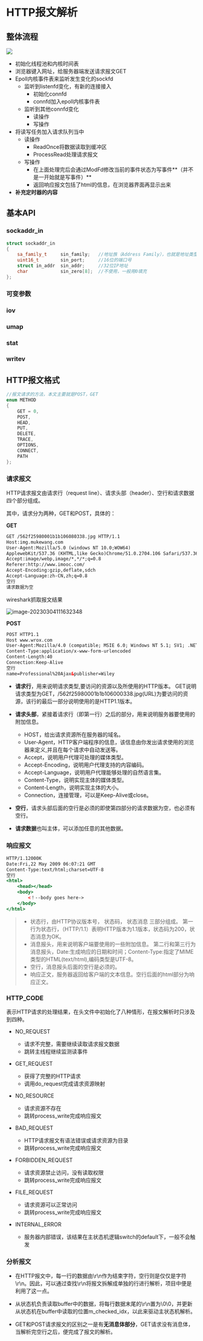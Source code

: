 HTTP报文解析
===

## 整体流程

![](http://pic.shixiaocaia.fun/202302021546455.png)

- 初始化线程池和内核时间表
- 浏览器键入网址，给服务器端发送请求报文GET
- Epoll内核事件表来监听发生变化的sockfd
  - 监听到listenfd变化，有新的连接接入
    - 初始化connfd
    - connfd加入epoll内核事件表
  - 监听到其他connfd变化
    - 读操作
    - 写操作
- 将读写任务加入请求队列当中
  - 读操作
    - ReadOnce将数据读取到缓冲区
    - ProcessRead处理请求报文
  - 写操作
    - 在上面处理完后会通过ModFd修改当前的事件状态为写事件**（并不是一开始就是写事件）**
    - 返回响应报文包括了html的信息，在浏览器界面再显示出来
- **补充定时器的内容**

## 基本API

### sockaddr_in

```c++
struct sockaddr_in
{
    sa_family_t     sin_family;   //地址族（Address Family），也就是地址类型
    uint16_t        sin_port;     //16位的端口号
    struct in_addr  sin_addr;     //32位IP地址
    char            sin_zero[8];  //不使用，一般用0填充
};
```

### 可变参数



### iov



### umap



### stat



### writev



## HTTP报文格式

```cpp
//报文请求的方法，本文主要就是POST，GET
enum METHOD
{
    GET = 0,
    POST,
    HEAD,
    PUT,
    DELETE,
    TRACE,
    OPTIONS,
    CONNECT,
    PATH
};
```

### 请求报文

HTTP请求报文由请求行（request line）、请求头部（header）、空行和请求数据四个部分组成。

其中，请求分为两种，GET和POST，具体的：

 **GET**

```html
GET /562f25980001b1b106080338.jpg HTTP/1.1
Host:img.mukewang.com
User-Agent:Mozilla/5.0 (windows NT 10.0;WOW64)
ApplewebKit/537.36 (KHTML,like Gecko)Chrome/51.0.2704.106 Safari/537.36
Accept:image/webp,image/*,*/*;q=0.8
Referer:http://www.imooc.com/
Accept-Encoding:gzip,deflate,sdch
Accept-Language:zh-CN,zh;q=0.8
空行
请求数据为空
```

wireshark抓取报文结果

![image-20230304111632348](D:\Code\Typorapic\image-20230304111632348.png)

**POST**

```html
POST HTTP1.1
Host www.wrox.com
User-Agent:Mozilla/4.0 (compatible; MSIE 6.0; Windows NT 5.1; SV1; .NET CLR 2.0.50727; .NET CLR 3.0.04506.648; .NET CLR 3.5.21022)
Content-Type:application/x-www-form-urlencoded
Content-Length:40
Connection:Keep-Alive
空行
name=Professional%20Ajax&publisher=Wiley
```

- **请求行**，用来说明请求类型,要访问的资源以及所使用的HTTP版本。
  GET说明请求类型为GET，/562f25980001b1b106000338.jpg(URL)为要访问的资源，该行的最后一部分说明使用的是HTTP1.1版本。

- **请求头部**，紧接着请求行（即第一行）之后的部分，用来说明服务器要使用的附加信息。
  - HOST，给出请求资源所在服务器的域名。
  - User-Agent，HTTP客户端程序的信息，该信息由你发出请求使用的浏览器来定义,并且在每个请求中自动发送等。
  - Accept，说明用户代理可处理的媒体类型。
  - Accept-Encoding，说明用户代理支持的内容编码。
  - Accept-Language，说明用户代理能够处理的自然语言集。
  - Content-Type，说明实现主体的媒体类型。
  - Content-Length，说明实现主体的大小。
  - Connection，连接管理，可以是Keep-Alive或close。

- **空行**，请求头部后面的空行是必须的即使第四部分的请求数据为空，也必须有空行。

- **请求数据**也叫主体，可以添加任意的其他数据。

### 响应报文

```htm
HTTP/1.12000K
Date:Fri,22 May 2009 06:07:21 GMT
Content-Type:text/html;charset=UTF-8
空行
<html>
	<head></head>
	<body>
		<！--body goes here->
	</body>
</html>
```

> - 状态行，由HTTP协议版本号， 状态码， 状态消息 三部分组成。
>   第一行为状态行，（HTTP/1.1）表明HTTP版本为1.1版本，状态码为200，状态消息为OK。
> - 消息报头，用来说明客户端要使用的一些附加信息。
>   第二行和第三行为消息报头，Date:生成响应的日期和时间；Content-Type:指定了MIME类型的HTML(text/html),编码类型是UTF-8。
> - 空行，消息报头后面的空行是必须的。
> - 响应正文，服务器返回给客户端的文本信息。空行后面的html部分为响应正文。

### HTTP_CODE

表示HTTP请求的处理结果，在头文件中初始化了八种情形，在报文解析时只涉及到四种。

- NO_REQUEST
  - 请求不完整，需要继续读取请求报文数据
  - 跳转主线程继续监测读事件

- GET_REQUEST
  - 获得了完整的HTTP请求
  - 调用do_request完成请求资源映射

- NO_RESOURCE
  - 请求资源不存在
  - 跳转process_write完成响应报文

- BAD_REQUEST
  - HTTP请求报文有语法错误或请求资源为目录
  - 跳转process_write完成响应报文

- FORBIDDEN_REQUEST
  - 请求资源禁止访问，没有读取权限
  - 跳转process_write完成响应报文

- FILE_REQUEST
  - 请求资源可以正常访问
  - 跳转process_write完成响应报文

- INTERNAL_ERROR
  - 服务器内部错误，该结果在主状态机逻辑switch的default下，一般不会触发

### 分析报文

- 在HTTP报文中，每一行的数据由\r\n作为结束字符，空行则是仅仅是字符\r\n。因此，可以通过查找\r\n将报文拆解成单独的行进行解析，项目中便是利用了这一点。

- 从状态机负责读取buffer中的数据，将每行数据末尾的\r\n置为\0\0，并更新从状态机在buffer中读取的位置m_checked_idx，以此来驱动主状态机解析。

- GET和POST请求报文的区别之一是有**无消息体部分**，GET请求没有消息体，当解析完空行之后，便完成了报文的解析。

